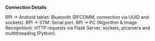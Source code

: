 **Connection Details**

RPI -> Android tablet: Bluetooth (RFCOMM, connection via UUID and sockets).
RPI -> STM: Serial port.
RPI -> PC (Algorithm & Image Recognition): HTTP requests via Flask Server, sockets, picamera and multithreading (Python).
